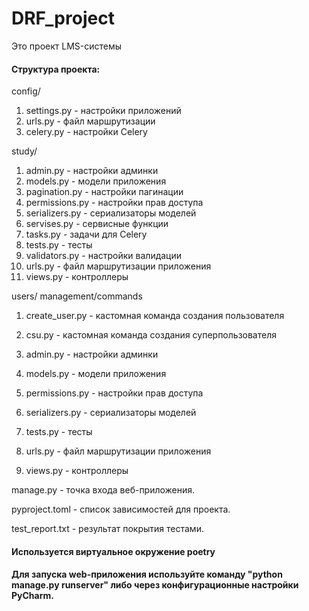 # DRF_project
Это проект LMS-системы

#### Структура проекта:
config/
1. settings.py - настройки приложений
2. urls.py - файл маршрутизации
3. celery.py - настройки Celery

study/
1. admin.py - настройки админки
2. models.py - модели приложения
3. pagination.py - настройки пагинации
4. permissions.py - настройки прав доступа
5. serializers.py - сериализаторы моделей
6. servises.py - сервисные функции
7. tasks.py - задачи для Celery
8. tests.py - тесты
9. validators.py - настройки валидации
4. urls.py - файл маршрутизации приложения
5. views.py - контроллеры

users/
management/commands
   1. create_user.py - кастомная команда создания пользователя
   2. csu.py - кастомная команда создания суперпользователя

1. admin.py - настройки админки
2. models.py - модели приложения
3. permissions.py - настройки прав доступа
4. serializers.py - сериализаторы моделей
5. tests.py - тесты
6. urls.py - файл маршрутизации приложения
7. views.py - контроллеры


manage.py - точка входа веб-приложения.

pyproject.toml - список зависимостей для проекта.

test_report.txt - результат покрытия тестами.

#### Используется виртуальное окружение poetry

#### Для запуска web-приложения используйте команду "python manage.py runserver" либо через конфигурационные настройки PyCharm.
